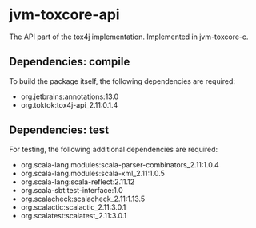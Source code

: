 # jvm-toxcore-api

The API part of the tox4j implementation. Implemented in jvm-toxcore-c.

## Dependencies: compile

To build the package itself, the following dependencies are required:

-   org.jetbrains:annotations:13.0
-   org.toktok:tox4j-api_2.11:0.1.4

## Dependencies: test

For testing, the following additional dependencies are required:

-   org.scala-lang.modules:scala-parser-combinators_2.11:1.0.4
-   org.scala-lang.modules:scala-xml_2.11:1.0.5
-   org.scala-lang:scala-reflect:2.11.12
-   org.scala-sbt:test-interface:1.0
-   org.scalacheck:scalacheck_2.11:1.13.5
-   org.scalactic:scalactic_2.11:3.0.1
-   org.scalatest:scalatest_2.11:3.0.1
